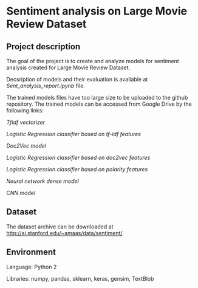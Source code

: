 # Sentiment analysis on Large Movie Review Dataset 

## Project description 
The goal of the project is to create and analyze models for sentiment analysis created for Large Movie Review Dataset. 

Decsription of models and their evaluation is available at *Sent_analysis_report.ipynb* file. 

The trained models files have too large size to be uploaded to the github repository. 
The trained models can be accessed from Google Drive by the following links:

*Tfidf vectorizer*



*Logistic Regression classifier based on tf-idf features*


*Doc2Vec model*


*Logistic Regression classifier based on doc2vec features*


*Logistic Regression classifier based on polarity features*


*Neural network dense model*



*CNN model*




## Dataset
The dataset archive can be downloaded at http://ai.stanford.edu/~amaas/data/sentiment/.  

## Environment
Language: Python 2

Libraries: numpy, pandas, sklearn, keras, gensim, TextBlob
